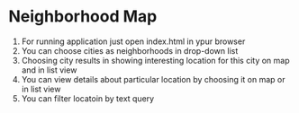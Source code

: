 Neighborhood Map
================

1. For running application just open index.html in ypur browser
2. You can choose cities as neighborhoods in drop-down list
3. Choosing city results in showing interesting location for this city on map and in list view
4. You can view details about particular location by choosing it on map or in list view
5. You can filter locatoin by text query